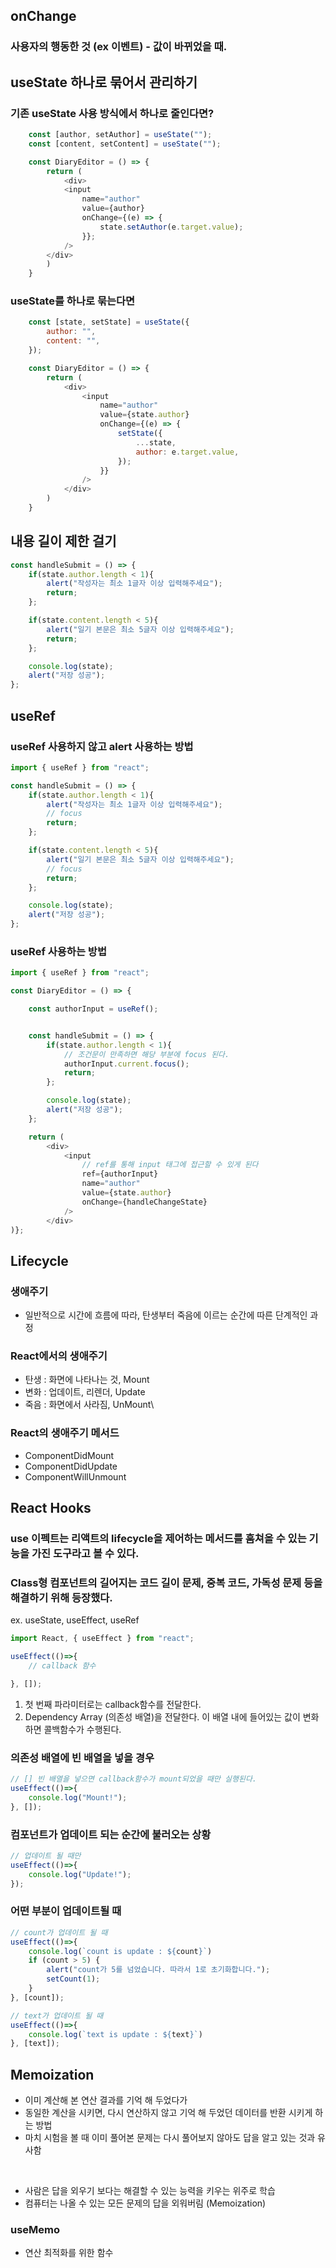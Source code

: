 ## onChange

### 사용자의 행동한 것 (ex 이벤트) - 값이 바뀌었을 때.

## useState 하나로 묶어서 관리하기

### 기존 useState 사용 방식에서 하나로 줄인다면?

```js
    const [author, setAuthor] = useState("");
    const [content, setContent] = useState("");

    const DiaryEditor = () => {
        return (
            <div>
            <input 
                name="author"
                value={author} 
                onChange={(e) => {
                    state.setAuthor(e.target.value);
                }}; 
            />
        </div>
        )
    }
```

### useState를 하나로 묶는다면

```js
    const [state, setState] = useState({
        author: "",
        content: "",
    });

    const DiaryEditor = () => {
        return (
            <div>
                <input 
                    name="author"
                    value={state.author} 
                    onChange={(e) => {
                        setState({
                            ...state,
                            author: e.target.value,
                        });
                    }}
                />
            </div>
        )
    }
```

## 내용 길이 제한 걸기

```js
const handleSubmit = () => {
    if(state.author.length < 1){
        alert("작성자는 최소 1글자 이상 입력해주세요");
        return;
    };

    if(state.content.length < 5){
        alert("일기 본문은 최소 5글자 이상 입력해주세요");
        return;
    };

    console.log(state);
    alert("저장 성공");
};
```

## useRef 

### useRef 사용하지 않고 alert 사용하는 방법

```js
import { useRef } from "react";

const handleSubmit = () => {
    if(state.author.length < 1){
        alert("작성자는 최소 1글자 이상 입력해주세요");
        // focus
        return;
    };

    if(state.content.length < 5){
        alert("일기 본문은 최소 5글자 이상 입력해주세요");
        // focus
        return;
    };

    console.log(state);
    alert("저장 성공");
};

```

### useRef 사용하는 방법

```js
import { useRef } from "react";

const DiaryEditor = () => {

    const authorInput = useRef();


    const handleSubmit = () => {
        if(state.author.length < 1){
            // 조건문이 만족하면 해당 부분에 focus 된다. 
            authorInput.current.focus();
            return;
        };

        console.log(state);
        alert("저장 성공");
    };

    return (
        <div>
            <input 
                // ref를 통해 input 태그에 접근할 수 있게 된다
                ref={authorInput}
                name="author"
                value={state.author} 
                onChange={handleChangeState}
            />
        </div>
)};

```

## Lifecycle

### 생애주기

- 일반적으로 시간에 흐름에 따라, 탄생부터 죽음에 이르는 순간에 따른 단계적인 과정

### React에서의 생애주기

- 탄생 : 화면에 나타나는 것, Mount
- 변화 : 업데이트, 리렌더, Update
- 죽음 : 화면에서 사라짐, UnMount\

### React의 생애주기 메서드

- ComponentDidMount
- ComponentDidUpdate
- ComponentWillUnmount


## React Hooks

### use 이펙트는 리액트의 lifecycle을 제어하는 메서드를 훔쳐올 수 있는 기능을 가진 도구라고 볼 수 있다.

### Class형 컴포넌트의 길어지는 코드 길이 문제, 중복 코드, 가독성 문제 등을 해결하기 위해 등장했다.

ex. useState, useEffect, useRef

```js
import React, { useEffect } from "react";

useEffect(()=>{
    // callback 함수

}, []);
```

1. 첫 번째 파라미터로는 callback함수를 전달한다.
2. Dependency Array (의존성 배열)을 전달한다.
   이 배열 내에 들어있는 값이 변화하면 콜백함수가 수행된다.

### 의존성 배열에 빈 배열을 넣을 경우

```js
// [] 빈 배열을 넣으면 callback함수가 mount되었을 때만 실행된다.
useEffect(()=>{
    console.log("Mount!");
}, []);
```

### 컴포넌트가 업데이트 되는 순간에 불러오는 상황

```js
// 업데이트 될 때만
useEffect(()=>{
    console.log("Update!");
});
```

### 어떤 부분이 업데이트될 때

```js
// count가 업데이트 될 때
useEffect(()=>{
    console.log(`count is update : ${count}`)
    if (count > 5) {
        alert("count가 5를 넘었습니다. 따라서 1로 초기화합니다.");
        setCount(1);
    }
}, [count]);

// text가 업데이트 될 때
useEffect(()=>{
    console.log(`text is update : ${text}`)
}, [text]);
```

## Memoization

- 이미 계산해 본 연산 결과를 기억 해 두었다가 
- 동일한 계산을 시키면, 다시 연산하지 않고 기억 해 두었던 데이터를 반환 시키게 하는 방법
- 마치 시험을 볼 때 이미 풀어본 문제는 다시 풀어보지 않아도 답을 알고 있는 것과 유사함

<br>

- 사람은 답을 외우기 보다는 해결할 수 있는 능력을 키우는 위주로 학습
- 컴퓨터는 나올 수 있는 모든 문제의 답을 외워버림 (Memoization)

### useMemo 

- 연산 최적화를 위한 함수